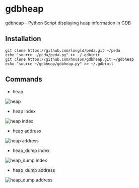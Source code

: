 # gdbheap

gdbheap - Python Script displaying heap information in GDB

## Installation

    git clone https://github.com/longld/peda.git ~/peda
    echo "source ~/peda/peda.py" >> ~/.gdbinit
    git clone https://github.com/hnoson/gdbheap.git ~/gdbheap
    echo "source ~/gdbheap/gdbheap.py" >> ~/.gdbinit

## Commands

* heap

![heap](https://i.imgur.com/GKaVHdn.png)
* heap index

![heap index](https://i.imgur.com/3C9xvH2.png)
* heap address

![heap address](https://i.imgur.com/0Cp8H1k.png)
* heap_dump index

![heap_dump index](https://i.imgur.com/b3EDDhf.png)
* heap\_dump address

![heap_dump address](https://i.imgur.com/E4suZBn.png)
